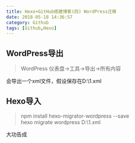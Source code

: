 ```yaml
---
title: Hexo+GitHub搭建博客(四) WordPress迁移
date: 2018-05-18 14:36:57
category: Github
tags: [Github,Hexo]
---
```

## WordPress导出
>WordPress 仪表盘->工具->导出->所有内容

会导出一个xml文件，假设保存在D:\1.xml

## Hexo导入

>npm install hexo-migrator-wordpress --save  
>hexo migrate wordpress D:\1.xml

大功告成